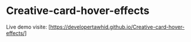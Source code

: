 # Creative-card-hover-effects

Live demo visite: [https://developertawhid.github.io/Creative-card-hover-effects/]

